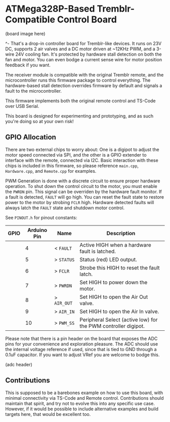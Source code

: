# ATMega328P-Based Tremblr-Compatible Control Board

(board image here)

^- That's a drop-in controller board for Tremblr-like devices. It runs on 23V DC, supports 2 air valves and a DC motor driven 
at ~12KHz PWM, and a 3-wire 24V cooling fan. It's protected by hardware stall detection on both the fan and motor. You can even 
bodge a current sense wire for motor position feedback if you want.

The receiver module is compatible with the original Tremblr remote, and the microcontroller runs this firmware package to 
control everything. The hardware-based stall detection overrides firmware by default and signals a fault to the microcontroller.

This firmware implements both the original remote control and TS-Code over USB Serial.

This board is designed for experimenting and prototyping, and as such you're doing so at your own risk!

## GPIO Allocation

There are two external chips to worry about: One is a digipot to adjust the motor speed connected via SPI, and the other is a 
GPIO extender to interface with the remote, connected via I2C. Basic interaction with these chips is included in this firmware, 
so please reference `main.cpp`, `Hardware.cpp`, and `Remote.cpp` for examples.

PWM Generation is done with a discrete circuit to ensure proper hardware operation. To shut down the control circuit to the 
motor, you must enable the `PWRDN` pin. This signal can be overriden by the hardware fault monitor. If a fault is detected, 
`FAULT` will go high. You can reset the fault state to restore power to the motor by strobing `FCLR` high. Hardware detected
faults will always latch the `FAULT` state and shutdown motor control.

See `PINOUT.h` for pinout constants:

|GPIO|Arduino Pin|Name|Description|
|---|---|---|---|
||4|&lt; `FAULT`|Active HIGH when a hardware fault is latched.|
||5|&gt; `STATUS`|Status (red) LED output.|
||6|&gt; `FCLR`|Strobe this HIGH to reset the fault latch.|
||7|&gt; `PWRDN`|Set HIGH to power down the motor.|
||8|&gt; `AIR_OUT`|Set HIGH to open the Air Out valve.|
||9|&gt; `AIR_IN`|Set HIGH to open the Air In valve.|
||10|&gt; `PWM_SS`|Peripheral Select (active low) for the PWM controller digipot.|

Please note that there is a pin header on the board that exposes the ADC pins for your convenience and exploration pleasure.
The ADC should use the internal voltage reference if used, since that is tied to GND through a 0.1uF capacitor. If you want to
adjust VRef you are welcome to bodge this.

(adc header)

## Contributions

This is supposed to be a barebones example on how to use this board, with minimal connectivity via TS-Code and Remote control.
Contributions should maintain that spirit, and try not to evolve this into any specific use case. However, if it would be
possible to include alternative examples and build targets here, that would be excellent too.